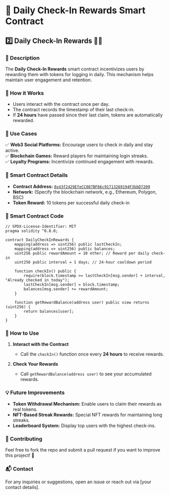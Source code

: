 # 🚀 Daily Check-In Rewards Smart Contract

## 2️⃣ Daily Check-In Rewards 📅💎

### 📝 Description
The **Daily Check-In Rewards** smart contract incentivizes users by rewarding them with tokens for logging in daily. This mechanism helps maintain user engagement and retention.

### 🔹 How it Works
- Users interact with the contract once per day.
- The contract records the timestamp of their last check-in.
- If **24 hours** have passed since their last claim, tokens are automatically rewarded.

### 🎯 Use Cases
✅ **Web3 Social Platforms:** Encourage users to check in daily and stay active.  
✅ **Blockchain Games:** Reward players for maintaining login streaks.  
✅ **Loyalty Programs:** Incentivize continued engagement with rewards.  

### 🔗 Smart Contract Details
- **Contract Address:** [`0x43f2429EfeCC087BF66c91713269194F3bbD7209`](https://etherscan.io/address/0x43f2429EfeCC087BF66c91713269194F3bbD7209)
- **Network:** (Specify the blockchain network, e.g., Ethereum, Polygon, BSC)
- **Token Reward:** 10 tokens per successful daily check-in

### 📜 Smart Contract Code
```solidity
// SPDX-License-Identifier: MIT
pragma solidity ^0.8.0;

contract DailyCheckInRewards {
    mapping(address => uint256) public lastCheckIn;
    mapping(address => uint256) public balances;
    uint256 public rewardAmount = 10 ether; // Reward per daily check-in
    uint256 public interval = 1 days; // 24-hour cooldown period

    function checkIn() public {
        require(block.timestamp >= lastCheckIn[msg.sender] + interval, "Already checked in today");
        lastCheckIn[msg.sender] = block.timestamp;
        balances[msg.sender] += rewardAmount;
    }

    function getRewardBalance(address user) public view returns (uint256) {
        return balances[user];
    }
}
```

### 📌 How to Use
1. **Interact with the Contract**
   - Call the `checkIn()` function once every **24 hours** to receive rewards.

2. **Check Your Rewards**
   - Call `getRewardBalance(address user)` to see your accumulated rewards.

### 💡 Future Improvements
- **Token Withdrawal Mechanism:** Enable users to claim their rewards as real tokens.
- **NFT-Based Streak Rewards:** Special NFT rewards for maintaining long streaks.
- **Leaderboard System:** Display top users with the highest check-ins.

### 🤝 Contributing
Feel free to fork the repo and submit a pull request if you want to improve this project! 🚀

### 📬 Contact
For any inquiries or suggestions, open an issue or reach out via [your contact details].

